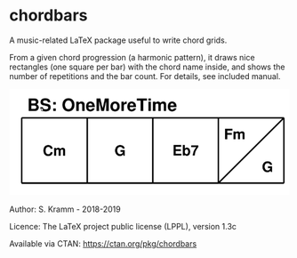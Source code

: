 # chordbars
A music-related LaTeX package useful to write chord grids.

From a given chord progression (a harmonic pattern), it draws nice rectangles (one square per bar) with the chord name inside, and shows the number of repetitions and the bar count.
For details, see included manual.

![One More Time](/manual_lst/OneMOreTime.png)

Author: S. Kramm - 2018-2019

Licence: The LaTeX project public license (LPPL), version 1.3c

Available via CTAN: https://ctan.org/pkg/chordbars


